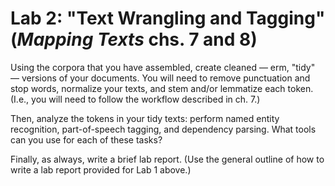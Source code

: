# Lab 2: "Text Wrangling and Tagging" (_Mapping Texts_ chs. 7 and 8)

Using the corpora that you have assembled, create cleaned — erm, "tidy" —
versions of your documents. You will need to remove punctuation and stop
words, normalize your texts, and stem and/or lemmatize each token. (I.e., you will need to follow the workflow described in ch. 7.)

Then, analyze the tokens in your tidy texts: perform named entity recognition, part-of-speech tagging, and dependency parsing. What tools can you use for each of these tasks?

Finally, as always, write a brief lab report. (Use the general outline of how to write a lab report provided for Lab 1 above.)
